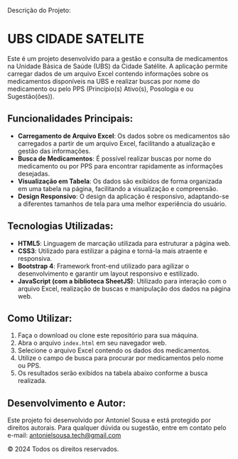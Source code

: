 Descrição do Projeto:

# UBS CIDADE SATELITE

Este é um projeto desenvolvido para a gestão e consulta de medicamentos na Unidade Básica de Saúde (UBS) da Cidade Satélite. A aplicação permite carregar dados de um arquivo Excel contendo informações sobre os medicamentos disponíveis na UBS e realizar buscas por nome do medicamento ou pelo PPS (Princípio(s) Ativo(s), Posologia e ou Sugestão(ões)).

## Funcionalidades Principais:

- **Carregamento de Arquivo Excel**: Os dados sobre os medicamentos são carregados a partir de um arquivo Excel, facilitando a atualização e gestão das informações.
- **Busca de Medicamentos**: É possível realizar buscas por nome do medicamento ou por PPS para encontrar rapidamente as informações desejadas.
- **Visualização em Tabela**: Os dados são exibidos de forma organizada em uma tabela na página, facilitando a visualização e compreensão.
- **Design Responsivo**: O design da aplicação é responsivo, adaptando-se a diferentes tamanhos de tela para uma melhor experiência do usuário.

## Tecnologias Utilizadas:

- **HTML5**: Linguagem de marcação utilizada para estruturar a página web.
- **CSS3**: Utilizado para estilizar a página e torná-la mais atraente e responsiva.
- **Bootstrap 4**: Framework front-end utilizado para agilizar o desenvolvimento e garantir um layout responsivo e estilizado.
- **JavaScript (com a biblioteca SheetJS)**: Utilizado para interação com o arquivo Excel, realização de buscas e manipulação dos dados na página web.

## Como Utilizar:

1. Faça o download ou clone este repositório para sua máquina.
2. Abra o arquivo `index.html` em seu navegador web.
3. Selecione o arquivo Excel contendo os dados dos medicamentos.
4. Utilize o campo de busca para procurar por medicamentos pelo nome ou PPS.
5. Os resultados serão exibidos na tabela abaixo conforme a busca realizada.

## Desenvolvimento e Autor:

Este projeto foi desenvolvido por Antoniel Sousa e está protegido por direitos autorais. Para qualquer dúvida ou sugestão, entre em contato pelo e-mail: antonielsousa.tech@gmail.com

© 2024 Todos os direitos reservados.

